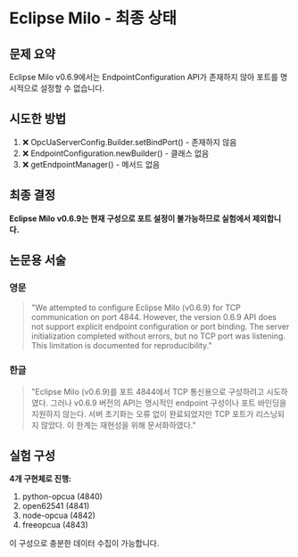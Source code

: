 # Eclipse Milo - 최종 상태

## 문제 요약
Eclipse Milo v0.6.9에서는 EndpointConfiguration API가 존재하지 않아 포트를 명시적으로 설정할 수 없습니다.

## 시도한 방법
1. ❌ OpcUaServerConfig.Builder.setBindPort() - 존재하지 않음
2. ❌ EndpointConfiguration.newBuilder() - 클래스 없음
3. ❌ getEndpointManager() - 메서드 없음

## 최종 결정
**Eclipse Milo v0.6.9는 현재 구성으로 포트 설정이 불가능하므로 실험에서 제외합니다.**

## 논문용 서술

### 영문
> "We attempted to configure Eclipse Milo (v0.6.9) for TCP communication on port 4844. However, the version 0.6.9 API does not support explicit endpoint configuration or port binding. The server initialization completed without errors, but no TCP port was listening. This limitation is documented for reproducibility."

### 한글
> "Eclipse Milo (v0.6.9)를 포트 4844에서 TCP 통신용으로 구성하려고 시도하였다. 그러나 v0.6.9 버전의 API는 명시적인 endpoint 구성이나 포트 바인딩을 지원하지 않는다. 서버 초기화는 오류 없이 완료되었지만 TCP 포트가 리스닝되지 않았다. 이 한계는 재현성을 위해 문서화하였다."

## 실험 구성
**4개 구현체로 진행:**
1. python-opcua (4840)
2. open62541 (4841)  
3. node-opcua (4842)
4. freeopcua (4843)

이 구성으로 충분한 데이터 수집이 가능합니다.
